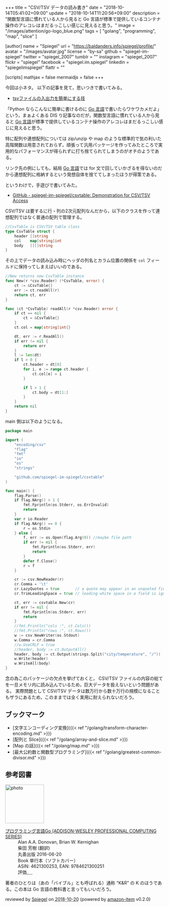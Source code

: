 +++
title = "CSV/TSV データの読み書き"
date = "2018-10-14T05:41:02+09:00"
update = "2018-10-14T11:20:56+09:00"
description = "関数型言語に慣れている人から見ると Go 言語が標準で提供しているコンテナ操作のアレコレはまだるっこしい感じに見えると思う。"
image = "/images/attention/go-logo_blue.png"
tags = [ "golang", "programming", "map", "slice" ]

[author]
  name      = "Spiegel"
  url       = "https://baldanders.info/spiegel/profile/"
  avatar    = "/images/avatar.jpg"
  license   = "by-sa"
  github    = "spiegel-im-spiegel"
  twitter   = "spiegel_2007"
  tumblr    = ""
  instagram = "spiegel_2007"
  flickr    = "spiegel"
  facebook  = "spiegel.im.spiegel"
  linkedin  = "spiegelimspiegel"
  flattr    = ""

[scripts]
  mathjax = false
  mermaidjs = false
+++

今回は小ネタ。
以下の記事を見て，思いつきで書いてみる。

- [tsvファイルの入出力を簡単にする技](https://qiita.com/kei0425/items/e095bc8435429a22a002)

「Python ならこんなに簡単に書けるのに [Go 言語]で書いたらワケワカメだよ」という，まぁよくある DIS り記事なのだが，関数型言語に慣れている人から見ると [Go 言語]が標準で提供しているコンテナ操作のアレコレはまだるっこしい感じに見えると思う。

特に配列や連想配列については zip/unzip や map のような標準的で気の利いた高階関数は用意されておらず，頑張って汎用パッケージを作ってみたところで実用的なパフォーマンスが得られずに打ち捨てられてしまうのがオチのようである。

リンク先の例にしても，結局 [Go 言語]では for 文で回していかざるを得ないのだから連想配列に格納するという発想自体を捨ててしまったほうが得策である。

というわけで，手遊びで書いてみた。

- [GitHub - spiegel-im-spiegel/csvtable: Demonstration for CSV/TSV Access](https://github.com/spiegel-im-spiegel/csvtable)

CSV/TSV は要するに行・列の2次元配列なんだから，以下のクラスを作って連想配列ではなく普通の配列で管理する。

```go
//CsvTable is CSV/TSV table class
type CsvTable struct {
    header []string
    col    map[string]int
    body   [][]string
}
```

その上でデータの読み込み時にヘッダの列名とカラム位置の関係を `col` フィールドに保持ってしまえばいいのである。

```go
//New returns new CsvTable instance
func New(r *csv.Reader) (*CsvTable, error) {
    ct := &CsvTable{}
    err := ct.readAll(r)
    return ct, err
}

func (ct *CsvTable) readAll(r *csv.Reader) error {
    if ct == nil {
        ct = &CsvTable{}
    }
    ct.col = map[string]int{}

    dt, err := r.ReadAll()
    if err != nil {
        return err
    }
    l := len(dt)
    if l > 0 {
        ct.header = dt[0]
        for i, e := range ct.header {
            ct.col[e] = i
        }

        if l > 1 {
            ct.body = dt[1:]
        }
    }
    return nil
}
```

main 側は以下のようになる。

```go
package main

import (
    "encoding/csv"
    "flag"
    "fmt"
    "io"
    "os"
    "strings"

    "github.com/spiegel-im-spiegel/csvtable"
)

func main() {
    flag.Parse()
    if flag.NArg() > 1 {
        fmt.Fprintln(os.Stderr, os.ErrInvalid)
        return
    }
    var r io.Reader
    if flag.NArg() == 0 {
        r = os.Stdin
    } else {
        f, err := os.Open(flag.Arg(0)) //maybe file path
        if err != nil {
            fmt.Fprintln(os.Stderr, err)
            return
        }
        defer f.Close()
        r = f
    }

    cr := csv.NewReader(r)
    cr.Comma = '\t'
    cr.LazyQuotes = true       // a quote may appear in an unquoted field and a non-doubled quote may appear in a quoted field.
    cr.TrimLeadingSpace = true // leading white space in a field is ignored.

    ct, err := csvtable.New(cr)
    if err != nil {
        fmt.Fprintln(os.Stderr, err)
        return
    }
    //fmt.Println("cols :", ct.Cols())
    //fmt.Println("rows :", ct.Rows())
    w := csv.NewWriter(os.Stdout)
    w.Comma = cr.Comma
    //w.UseCRLF = true
    //header, body := ct.OutputAll()
    header, body := ct.Output(strings.Split("city/temperature", "/"))
    w.Write(header)
    w.WriteAll(body)
}
```

念の為このパッケージの欠点を挙げておくと， CSV/TSV ファイルの内容の総てを一旦メモリ内に読み込んでいるため，巨大データを扱えないという問題がある。
実際問題として CSV/TSV データは数万行から数十万行の規模になることもザラにあるため，このままでは全く実用に耐えられないだろう。

## ブックマーク

- [文字エンコーディング変換]({{< ref "/golang/transform-character-encoding.md" >}})
- [配列と Slice]({{< ref "/golang/array-and-slice.md" >}})
- [Map の話]({{< ref "/golang/map.md" >}})
- [最大公約数と関数型プログラミング]({{< ref "/golang/greatest-common-divisor.md" >}})

[Go 言語]: https://golang.org/ "The Go Programming Language"

## 参考図書

<div class="hreview">
  <div class="photo"><a class="item url" href="https://www.amazon.co.jp/%E3%83%97%E3%83%AD%E3%82%B0%E3%83%A9%E3%83%9F%E3%83%B3%E3%82%B0%E8%A8%80%E8%AA%9EGo-ADDISON-WESLEY-PROFESSIONAL-COMPUTING-Donovan/dp/4621300253?SubscriptionId=AKIAJYVUJ3DMTLAECTHA&tag=baldandersinf-22&linkCode=xm2&camp=2025&creative=165953&creativeASIN=4621300253"><img src="https://images-fe.ssl-images-amazon.com/images/I/41meaSLNFfL._SL160_.jpg" width="123" alt="photo"></a></div>
  <dl class="fn">
    <dt><a href="https://www.amazon.co.jp/%E3%83%97%E3%83%AD%E3%82%B0%E3%83%A9%E3%83%9F%E3%83%B3%E3%82%B0%E8%A8%80%E8%AA%9EGo-ADDISON-WESLEY-PROFESSIONAL-COMPUTING-Donovan/dp/4621300253?SubscriptionId=AKIAJYVUJ3DMTLAECTHA&tag=baldandersinf-22&linkCode=xm2&camp=2025&creative=165953&creativeASIN=4621300253">プログラミング言語Go (ADDISON-WESLEY PROFESSIONAL COMPUTING SERIES)</a></dt>
	<dd>Alan A.A. Donovan, Brian W. Kernighan</dd>
	<dd>柴田 芳樹 (翻訳)</dd>
    <dd>丸善出版 2016-06-20</dd>
    <dd>Book 単行本（ソフトカバー）</dd>
    <dd>ASIN: 4621300253, EAN: 9784621300251</dd>
    <dd>評価<abbr class="rating fa-sm" title="5">&nbsp;<i class="fas fa-star"></i>&nbsp;<i class="fas fa-star"></i>&nbsp;<i class="fas fa-star"></i>&nbsp;<i class="fas fa-star"></i>&nbsp;<i class="fas fa-star"></i></abbr></dd>
  </dl>
  <p class="description">著者のひとりは（あの「バイブル」とも呼ばれる）通称 “K&amp;R” の K のほうである。この本は Go 言語の教科書と言ってもいいだろう。</p>
  <p class="powered-by" >reviewed by <a href='#maker' class='reviewer'>Spiegel</a> on <abbr class="dtreviewed" title="2018-10-20">2018-10-20</abbr> (powered by <a href="https://github.com/spiegel-im-spiegel/amazon-item" >amazon-item</a> v0.2.0)</p>
</div>
